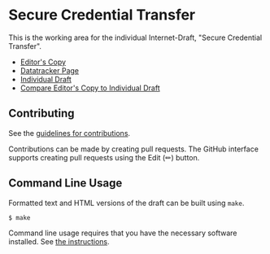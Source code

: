 # Secure Credential Transfer

This is the working area for the individual Internet-Draft, "Secure Credential Transfer".

* [Editor's Copy](https://dimmyvi.github.io/secure-credential-transfer/#go.draft-secure-credential-transfer.html)
* [Datatracker Page](https://datatracker.ietf.org/doc/draft-secure-credential-transfer)
* [Individual Draft](https://datatracker.ietf.org/doc/html/draft-secure-credential-transfer)
* [Compare Editor's Copy to Individual Draft](https://dimmyvi.github.io/secure-credential-transfer/#go.draft-secure-credential-transfer.diff)


## Contributing

See the
[guidelines for contributions](https://github.com/dimmyvi/secure-credential-transfer/blob/main/CONTRIBUTING.md).

Contributions can be made by creating pull requests.
The GitHub interface supports creating pull requests using the Edit (✏) button.


## Command Line Usage

Formatted text and HTML versions of the draft can be built using `make`.

```sh
$ make
```

Command line usage requires that you have the necessary software installed.  See
[the instructions](https://github.com/martinthomson/i-d-template/blob/main/doc/SETUP.md).

